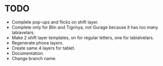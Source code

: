 # TODO

* Complete pop-ups and flicks on shift layer.
* Complete only for Blin and Tigrinya, not Gurage because it has too many labiavelars.
* Make 2 shift layer templates, on for regular letters, one for labialvelars.
* Regenerate phone layers.
* Create same 4 layers for tablet.
* Documentation.
* Change branch name.